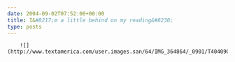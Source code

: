 ```yaml
---
date: 2004-09-02T07:52:00+00:00
title: I&#8217;m a little behind on my reading&#8230;
type: posts
---
```


		![](http://www.textamerica.com/user.images.san/64/IMG_364864/_0901/T40409011006011.jpg)
